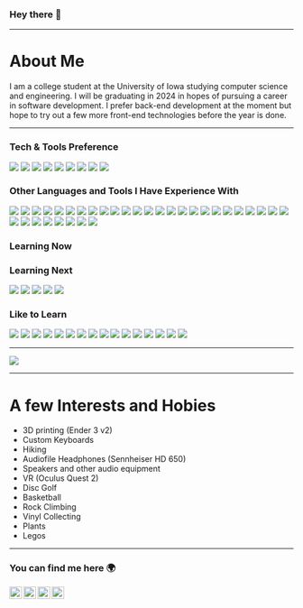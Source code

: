 ### Hey there 👋

---

# About Me
I am a college student at the University of Iowa studying computer science and engineering. I will be graduating in 2024 in hopes of pursuing a career in software development. I prefer back-end development at the moment but hope to try out a few more front-end technologies before the year is done. 

---

### Tech & Tools Preference
<img src="https://img.shields.io/badge/C%2B%2B-00599C?style=for-the-badge&logo=c%2B%2B&logoColor=white"> <img src="https://img.shields.io/badge/Java-ED8B00?style=for-the-badge&logo=openjdk&logoColor=white"> <img src="https://img.shields.io/badge/Python-3776AB?style=for-the-badge&logo=python&logoColor=white"> <img src="https://img.shields.io/badge/Swift-FA7343?style=for-the-badge&logo=swift&logoColor=white"> <img src="https://img.shields.io/badge/GitHub-100000?style=for-the-badge&logo=github&logoColor=white"> <img src="https://img.shields.io/badge/VS_Code-0078d7.svg?style=for-the-badge&logo=visual-studio-code&logoColor=white"> <img src="https://img.shields.io/badge/Xcode-007ACC?style=for-the-badge&logo=Xcode&logoColor=white"> <img src="https://img.shields.io/badge/mac%20os-000000?style=for-the-badge&logo=apple&logoColor=white"> <img src="https://img.shields.io/badge/iOS-000000?style=for-the-badge&logo=ios&logoColor=white">


### Other Languages and Tools I Have Experience With

<img src="https://img.shields.io/badge/Haskell-5D4F85?style=for-the-badge&logo=haskell&logoColor=white"> <img src="https://img.shields.io/badge/-x86/AVR_Assembly-2CA5E0?style=for-the-badge"> <img src="https://img.shields.io/badge/-Verilog-787878?style=for-the-badge"> <img src="https://img.shields.io/badge/-LTspice-00979D?style=for-the-badge"> <img src="https://img.shields.io/badge/-Agda-239120?style=for-the-badge"> <img src="https://img.shields.io/badge/-MATLAB-F7931E?style=for-the-badge"> <img src="https://img.shields.io/badge/Ubuntu-E95420?style=for-the-badge&logo=ubuntu&logoColor=white"> <img src="https://img.shields.io/badge/Arduino-00979D?style=for-the-badge&logo=Arduino&logoColor=white"> <img src="https://img.shields.io/badge/Pandas-2C2D72?style=for-the-badge&logo=pandas&logoColor=white"> <img src="https://img.shields.io/badge/Numpy-777BB4?style=for-the-badge&logo=numpy&logoColor=white"> <img src="https://img.shields.io/badge/scikit_learn-F7931E?style=for-the-badge&logo=scikit-learn&logoColor=white"> <img src="https://img.shields.io/badge/-Matplotlib-CC342D?style=for-the-badge"> <img src="https://img.shields.io/badge/-Seaborn-00000F?style=for-the-badge"> <img src="https://img.shields.io/badge/-ARkit_2-563D7C?style=for-the-badge"> <img src="https://img.shields.io/badge/TensorFlow-FF6F00?style=for-the-badge&logo=tensorflow&logoColor=white"> <img src="https://img.shields.io/badge/Amazon_AWS-FF9900?style=for-the-badge&logo=amazonaws&logoColor=white"> <img src="https://img.shields.io/badge/C-00599C?style=for-the-badge&logo=c&logoColor=white"> <img src="https://img.shields.io/badge/Slack-4A154B?style=for-the-badge&logo=slack&logoColor=white"> <img src="https://img.shields.io/badge/OBJECTIVE--C-%233A95E3.svg?style=for-the-badge&logo=apple&logoColor=white"> <img src="https://img.shields.io/badge/Firebase-039BE5?style=for-the-badge&logo=Firebase&logoColor=white"> <img src="https://img.shields.io/badge/MongoDB-4EA94B?style=for-the-badge&logo=mongodb&logoColor=white"> <img src="https://img.shields.io/badge/Ruby-CC342D?style=for-the-badge&logo=ruby&logoColor=white"> <img src="https://img.shields.io/badge/SQLite-07405E?style=for-the-badge&logo=sqlite&logoColor=white"> <img src="https://img.shields.io/badge/PostgreSQL-316192?style=for-the-badge&logo=postgresql&logoColor=white"> <img src="https://img.shields.io/badge/MySQL-00000F?style=for-the-badge&logo=mysql&logoColor=white"> <img src="https://img.shields.io/badge/redis-%23DD0031.svg?&style=for-the-badge&logo=redis&logoColor=white"> <img src="https://img.shields.io/badge/Neo4j-018bff?style=for-the-badge&logo=neo4j&logoColor=white"> <img src="https://img.shields.io/badge/C%23-239120?style=for-the-badge&logo=c-sharp&logoColor=white"> <img src="https://img.shields.io/badge/Ruby_on_Rails-CC0000?style=for-the-badge&logo=ruby-on-rails&logoColor=white"> <img src="https://img.shields.io/badge/shell_script-%23121011.svg?style=for-the-badge&logo=gnu-bash&logoColor=white"> <img src="https://img.shields.io/badge/JavaScript-323330?style=for-the-badge&logo=javascript&logoColor=F7DF1E"> <img src="https://img.shields.io/badge/HTML-239120?style=for-the-badge&logo=html5&logoColor=white"> <img src="https://img.shields.io/badge/CSS-239120?&style=for-the-badge&logo=css3&logoColor=white"> 

### Learning Now



### Learning Next
<img src="https://img.shields.io/badge/React-20232A?style=for-the-badge&logo=react&logoColor=61DAFB"> <img src="https://img.shields.io/badge/Node.js-43853D?style=for-the-badge&logo=node.js&logoColor=white"> <img src="https://img.shields.io/badge/Bootstrap-563D7C?style=for-the-badge&logo=bootstrap&logoColor=white"> <img src="https://img.shields.io/badge/jQuery-0769AD?style=for-the-badge&logo=jquery&logoColor=white"> <img src="https://img.shields.io/badge/Express.js-404D59?style=for-the-badge">

### Like to Learn

<img src="https://img.shields.io/badge/Rust-000000?style=for-the-badge&logo=rust&logoColor=white"> <img src="https://img.shields.io/badge/Perl-39457E?style=for-the-badge&logo=perl&logoColor=white"> <img src="https://img.shields.io/badge/-CreateML-CC342D?style=for-the-badge"> <img src="https://img.shields.io/badge/Keras-FF0000?style=for-the-badge&logo=keras&logoColor=white"> <img src="https://img.shields.io/badge/SciPy-654FF0?style=for-the-badge&logo=SciPy&logoColor=white"> <img src="https://img.shields.io/badge/-SymPy-2CA5E0?style=for-the-badge"> <img src="https://img.shields.io/badge/PyCharm-000000.svg?&style=for-the-badge&logo=PyCharm&logoColor=white"> <img src="https://img.shields.io/badge/-Turtle-326ce5?style=for-the-badge"> <img src="https://img.shields.io/badge/-TKinter-404D59?style=for-the-badge"> <img src="https://img.shields.io/badge/Flask-000000?style=for-the-badge&logo=flask&logoColor=white"> <img src="https://img.shields.io/badge/-REST-FF6F00?style=for-the-badge"> <img src="https://img.shields.io/badge/Go-00ADD8?style=for-the-badge&logo=go&logoColor=white"> <img src="https://img.shields.io/badge/-Gin-FF9900?style=for-the-badge"> <img src="https://img.shields.io/badge/-gRPC-2C2D72?style=for-the-badge"> <img src="https://img.shields.io/badge/Docker-2CA5E0?style=for-the-badge&logo=docker&logoColor=white"> <img src="https://img.shields.io/badge/kubernetes-326ce5.svg?&style=for-the-badge&logo=kubernetes&logoColor=white">

---

![](https://github-readme-stats.vercel.app/api/top-langs/?username=teckenrod&theme=dark&hide_border=false&include_all_commits=true&count_private=true&layout=compact)

---

# A few Interests and Hobies
* 3D printing (Ender 3 v2)
* Custom Keyboards
* Hiking
* Audiofile Headphones (Sennheiser HD 650)
* Speakers and other audio equipment
* VR (Oculus Quest 2)
* Disc Golf
* Basketball
* Rock Climbing
* Vinyl Collecting
* Plants
* Legos
 
 ---

### You can find me here 🌍
[<img align="left" alt="trey_eckenrod | Twitter" width="22px" src="https://cdn.jsdelivr.net/npm/simple-icons@v3/icons/twitter.svg" />][twitter]
[<img align="left" alt="trey_eckenrod | LinkedIn" width="22px" src="https://cdn.jsdelivr.net/npm/simple-icons@v3/icons/linkedin.svg" />][linkedin]
[<img align="left" alt="treyeck2 | Instagram" width="22px" src="https://cdn.jsdelivr.net/npm/simple-icons@v3/icons/instagram.svg" />][instagram]
[<img align="left" alt="treyeck2 | LeetCode" width="22px" src="https://cdn.jsdelivr.net/npm/simple-icons@3.13.0/icons/leetcode.svg" />][leetcode]

<br/>

[twitter]: https://twitter.com/trey_eckenrod
[instagram]: https://www.instagram.com/treyeck2/
[linkedin]: https://www.linkedin.com/in/trey-eckenrod/
[leetcode]: https://leetcode.com/treyeck2/
